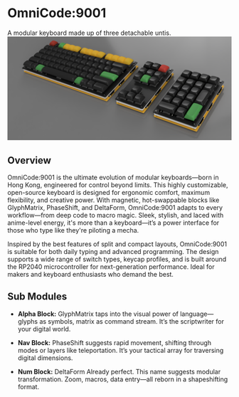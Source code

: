 # OmniCode:9001
A modular keyboard made up of three detachable untis.
![](img/OmniCode9001_3D_model.png)

## Overview
OmniCode:9001 is the ultimate evolution of modular keyboards—born in Hong Kong, engineered for control beyond limits. This highly customizable, open-source keyboard is designed for ergonomic comfort, maximum flexibility, and creative power. With magnetic, hot-swappable blocks like GlyphMatrix, PhaseShift, and DeltaForm, OmniCode:9001 adapts to every workflow—from deep code to macro magic. Sleek, stylish, and laced with anime-level energy, it's more than a keyboard—it’s a power interface for those who type like they're piloting a mecha.

Inspired by the best features of split and compact layouts, OmniCode:9001 is suitable for both daily typing and advanced programming. The design supports a wide range of switch types, keycap profiles, and is built around the RP2040 microcontroller for next-generation performance. Ideal for makers and keyboard enthusiasts who demand the best.

## Sub Modules
- **Alpha Block:** GlyphMatrix taps into the visual power of language—glyphs as symbols, matrix as command stream. It’s the scriptwriter for your digital world.

- **Nav Block:** PhaseShift suggests rapid movement, shifting through modes or layers like teleportation. It’s your tactical array for traversing digital dimensions.

- **Num Block:** DeltaForm Already perfect. This name suggests modular transformation. Zoom, macros, data entry—all reborn in a shapeshifting format.

